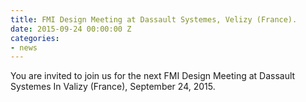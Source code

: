 ```yaml
---
title: FMI Design Meeting at Dassault Systemes, Velizy (France).
date: 2015-09-24 00:00:00 Z
categories:
- news
---
```


You are invited to join us for the next FMI Design Meeting at Dassault Systemes In Valizy (France), September 24, 2015.
